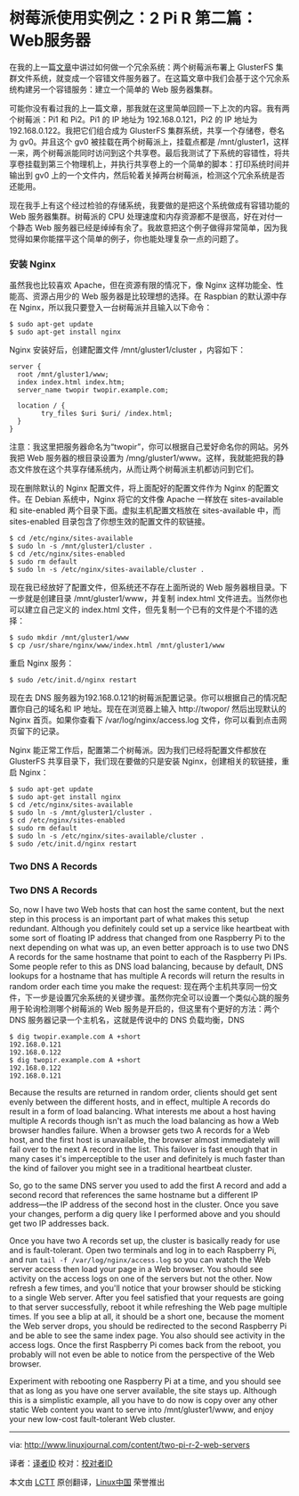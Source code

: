 树莓派使用实例之：2 Pi R 第二篇：Web服务器
================================================================================
在我的上一篇[文章][1]中讲过如何做一个冗余系统：两个树莓派布署上 GlusterFS 集群文件系统，就变成一个容错文件服务器了。在这篇文章中我们会基于这个冗余系统构建另一个容错服务：建立一个简单的 Web 服务器集群。

可能你没有看过我的上一篇文章，那我就在这里简单回顾一下上次的内容。我有两个树莓派：Pi1 和 Pi2。Pi1 的 IP 地址为 192.168.0.121，Pi2 的 IP 地址为 192.168.0.122。我把它们组合成为 GlusterFS 集群系统，共享一个存储卷，卷名为 gv0。并且这个 gv0 被挂载在两个树莓派上，挂载点都是 /mnt/gluster1，这样一来，两个树莓派能同时访问到这个共享卷。最后我测试了下系统的容错性，将共享卷挂载到第三个物理机上，并执行共享卷上的一个简单的脚本：打印系统时间并输出到 gv0 上的一个文件内，然后轮着关掉两台树莓派，检测这个冗余系统是否还能用。

现在我手上有这个经过检验的存储系统，我要做的是把这个系统做成有容错功能的 Web 服务器集群。树莓派的 CPU 处理速度和内存资源都不是很高，好在对付一个静态 Web 服务器已经是绰绰有余了。我故意把这个例子做得非常简单，因为我觉得如果你能摆平这个简单的例子，你也能处理复杂一点的问题了。

### 安装 Nginx ###

虽然我也比较喜欢 Apache，但在资源有限的情况下，像 Nginx 这样功能全、性能高、资源占用少的 Web 服务器是比较理想的选择。在 Raspbian 的默认源中存在 Nginx，所以我只要登入一台树莓派并且输入以下命令：

    $ sudo apt-get update
    $ sudo apt-get install nginx

Nginx 安装好后，创建配置文件 /mnt/gluster1/cluster ，内容如下：

    server {
      root /mnt/gluster1/www;
      index index.html index.htm;
      server_name twopir twopir.example.com;
    
      location / {
            try_files $uri $uri/ /index.html;
      }
    }

注意：我这里把服务器命名为“twopir”，你可以根据自己爱好命名你的网站。另外我把 Web 服务器的根目录设置为 /mng/gluster1/www。这样，我就能把我的静态文件放在这个共享存储系统内，从而让两个树莓派主机都访问到它们。

现在删除默认的 Nginx 配置文件，将上面配好的配置文件作为 Nginx 的配置文件。在 Debian 系统中，Nginx 将它的文件像 Apache 一样放在 sites-available 和 site-enabled 两个目录下面。虚拟主机配置文档放在 sites-available 中，而 sites-enabled 目录包含了你想生效的配置文件的软链接。

    $ cd /etc/nginx/sites-available
    $ sudo ln -s /mnt/gluster1/cluster .
    $ cd /etc/nginx/sites-enabled
    $ sudo rm default
    $ sudo ln -s /etc/nginx/sites-available/cluster .

现在我已经放好了配置文件，但系统还不存在上面所说的 Web 服务器根目录。下一步就是创建目录 /mnt/gluster1/www，并复制 index.html 文件进去。当然你也可以建立自己定义的 index.html 文件，但先复制一个已有的文件是个不错的选择：

    $ sudo mkdir /mnt/gluster1/www
    $ cp /usr/share/nginx/www/index.html /mnt/gluster1/www

重启 Nginx 服务：

    $ sudo /etc/init.d/nginx restart

现在去 DNS 服务器为192.168.0.121的树莓派配置记录。你可以根据自己的情况配置你自己的域名和 IP 地址。现在在浏览器上输入 http://twopor/ 然后出现默认的 Nginx 首页。如果你查看下 /var/log/nginx/access.log 文件，你可以看到点击网页留下的记录。

Nginx 能正常工作后，配置第二个树莓派。因为我们已经将配置文件都放在 GlusterFS 共享目录下，我们现在要做的只是安装 Nginx，创建相关的软链接，重启 Nginx：

    $ sudo apt-get update
    $ sudo apt-get install nginx
    $ cd /etc/nginx/sites-available
    $ sudo ln -s /mnt/gluster1/cluster .
    $ cd /etc/nginx/sites-enabled
    $ sudo rm default
    $ sudo ln -s /etc/nginx/sites-available/cluster .
    $ sudo /etc/init.d/nginx restart

### Two DNS A Records ###
### Two DNS A Records ###

So, now I have two Web hosts that can host the same content, but the next step in this process is an important part of what makes this setup redundant. Although you definitely could set up a service like heartbeat with some sort of floating IP address that changed from one Raspberry Pi to the next depending on what was up, an even better approach is to use two DNS A records for the same hostname that point to each of the Raspberry Pi IPs. Some people refer to this as DNS load balancing, because by default, DNS lookups for a hostname that has multiple A records will return the results in random order each time you make the request: 
现在两个主机共享同一份文件，下一步是设置冗余系统的关键步骤。虽然你完全可以设置一个类似心跳的服务用于轮询检测哪个树莓派的 Web 服务是开启的，但这里有个更好的方法：两个 DNS 服务器记录一个主机名，这就是传说中的 DNS 负载均衡，DNS 

    $ dig twopir.example.com A +short
    192.168.0.121
    192.168.0.122
    $ dig twopir.example.com A +short
    192.168.0.122
    192.168.0.121

Because the results are returned in random order, clients should get sent evenly between the different hosts, and in effect, multiple A records do result in a form of load balancing. What interests me about a host having multiple A records though isn't as much the load balancing as how a Web browser handles failure. When a browser gets two A records for a Web host, and the first host is unavailable, the browser almost immediately will fail over to the next A record in the list. This failover is fast enough that in many cases it's imperceptible to the user and definitely is much faster than the kind of failover you might see in a traditional heartbeat cluster.

So, go to the same DNS server you used to add the first A record and add a second record that references the same hostname but a different IP address—the IP address of the second host in the cluster. Once you save your changes, perform a dig query like I performed above and you should get two IP addresses back. 

Once you have two A records set up, the cluster is basically ready for use and is fault-tolerant. Open two terminals and log in to each Raspberry Pi, and run `tail -f /var/log/nginx/access.log` so you can watch the Web server access then load your page in a Web browser. You should see activity on the access logs on one of the servers but not the other. Now refresh a few times, and you'll notice that your browser should be sticking to a single Web server. After you feel satisfied that your requests are going to that server successfully, reboot it while refreshing the Web page multiple times. If you see a blip at all, it should be a short one, because the moment the Web server drops, you should be redirected to the second Raspberry Pi and be able to see the same index page. You also should see activity in the access logs. Once the first Raspberry Pi comes back from the reboot, you probably will not even be able to notice from the perspective of the Web browser. 

Experiment with rebooting one Raspberry Pi at a time, and you should see that as long as you have one server available, the site stays up. Although this is a simplistic example, all you have to do now is copy over any other static Web content you want to serve into /mnt/gluster1/www, and enjoy your new low-cost fault-tolerant Web cluster. 

--------------------------------------------------------------------------------

via: http://www.linuxjournal.com/content/two-pi-r-2-web-servers

译者：[译者ID](https://github.com/译者ID) 校对：[校对者ID](https://github.com/校对者ID)

本文由 [LCTT](https://github.com/LCTT/TranslateProject) 原创翻译，[Linux中国](http://linux.cn/) 荣誉推出

[1]:http://www.linuxjournal.com/content/two-pi-r
